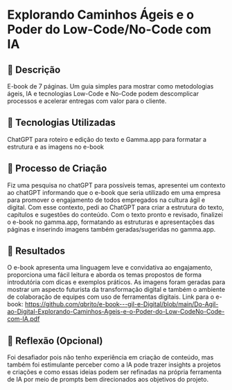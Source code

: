 # Explorando Caminhos Ágeis e o Poder do Low-Code/No-Code com IA

## 📒 Descrição
E-book de 7 páginas. Um guia simples para mostrar como metodologias ágeis, IA e tecnologias Low-Code e No-Code podem descomplicar processos e acelerar entregas com valor para o cliente.

## 🤖 Tecnologias Utilizadas
ChatGPT para roteiro e edição do texto e
Gamma.app para formatar a estrutura e as imagens no e-book

## 🧐 Processo de Criação
Fiz uma pesquisa no chatGPT para possíveis temas, apresentei um contexto ao chatGPT informando que o e-book que seria utilizado em uma empresa para promover o engajamento de todos empregados na cultura ágil e digital. Com esse contexto, pedi ao ChatGPT para criar a estrutura do texto, capítulos e sugestões do conteúdo. Com o texto pronto e revisado, finalizei o e-book no gamma.app, formatando as estruturas e apresentações das páginas e inserindo imagens também geradas/sugeridas no gamma.app.

## 🚀 Resultados
O e-book apresenta uma linguagem leve e convidativa ao engajamento, proporciona uma fácil leitura e aborda os temas propostos de forma introdutória com dicas e exemplos práticos. 
As imagens foram geradas para mostrar um aspecto futurista da transformação digital e também o ambiente de colaboração de equipes com uso de ferramentas digitais.
Link para o e-book:
https://github.com/qbrito/e-book---gil-e-Digital/blob/main/Do-Agil-ao-Digital-Explorando-Caminhos-Ageis-e-o-Poder-do-Low-CodeNo-Code-com-IA.pdf
  
## 💭 Reflexão (Opcional)
Foi desafiador pois não tenho experiência em criação de conteúdo, mas também foi estimulante perceber como a IA pode trazer insights a projetos e criações e como essas ideias podem ser refinadas na própria ferramenta de IA por meio de prompts bem direcionados aos objetivos do projeto.
